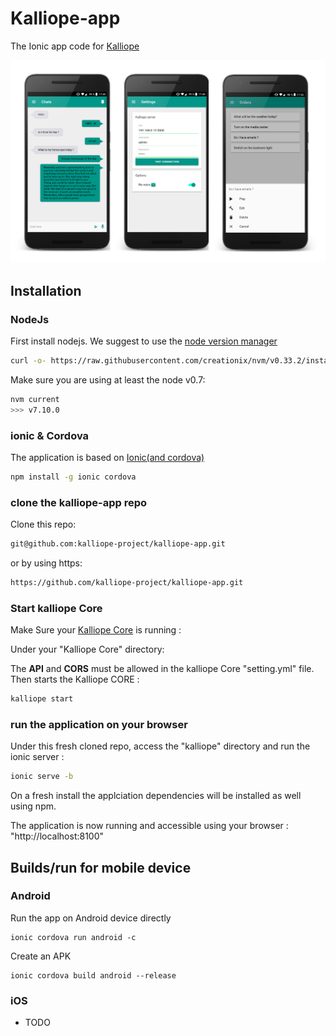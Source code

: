 # Kalliope-app

The Ionic app code for [Kalliope](https://github.com/kalliope-project/kalliope)

<p align="center">
    <img src="images/kalliope_app_presentation.png">
</p>

## Installation

### NodeJs
First install nodejs.
We suggest to use the [node version manager](https://github.com/creationix/nvm#installation)

```bash
curl -o- https://raw.githubusercontent.com/creationix/nvm/v0.33.2/install.sh | bash
```

Make sure you are using at least the node v0.7:

```bash
nvm current
>>> v7.10.0
```

### ionic & Cordova

The application is based on [Ionic(and cordova)](http://ionicframework.com/docs/intro/installation/)

```bash
npm install -g ionic cordova
```

### clone the kalliope-app repo

Clone this repo:

```bash
git@github.com:kalliope-project/kalliope-app.git
```
or by using https:
```bash
https://github.com/kalliope-project/kalliope-app.git
```

### Start kalliope Core

Make Sure your [Kalliope Core](https://github.com/kalliope-project/kalliope) is running :

Under your "Kalliope Core" directory:

The __API__ and __CORS__ must be allowed in the kalliope Core "setting.yml" file.
Then starts the Kalliope CORE :
```bash
kalliope start
```


### run the application on your browser

Under this fresh cloned repo, access the "kalliope" directory and run the ionic server :

```bash
ionic serve -b
```
On a fresh install the applciation dependencies will be installed as well using npm.

The application is now running and accessible using your browser : "http://localhost:8100"



## Builds/run for mobile device

### Android

Run the app on Android device directly
```
ionic cordova run android -c
```

Create an APK
```
ionic cordova build android --release
```

### iOS
- TODO

